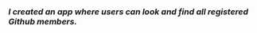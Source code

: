                                       
<h3><em>I created an app where users can look and find all registered Github members.</em></h3>
 

